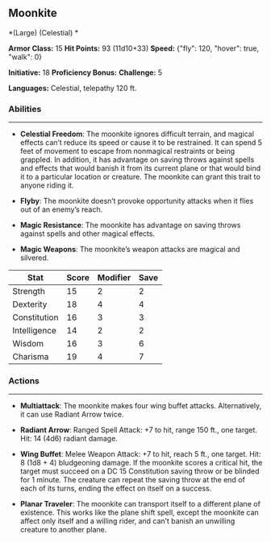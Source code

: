 ## Moonkite
*(Large) (Celestial) *

**Armor Class:** 15
**Hit Points:** 93 (11d10+33)
**Speed:** {"fly": 120, "hover": true, "walk": 0}

**Initiative:** 18
**Proficiency Bonus:**
**Challenge:** 5

**Languages:** Celestial, telepathy 120 ft.

### Abilities
 --- 
- **Celestial Freedom**: The moonkite ignores difficult terrain, and magical effects can’t reduce its speed or cause it to be restrained. It can spend 5 feet of movement to escape from nonmagical restraints or being grappled. In addition, it has advantage on saving throws against spells and effects that would banish it from its current plane or that would bind it to a particular location or creature. The moonkite can grant this trait to anyone riding it.

- **Flyby**: The moonkite doesn’t provoke opportunity attacks when it flies out of an enemy’s reach.

- **Magic Resistance**: The moonkite has advantage on saving throws against spells and other magical effects.

- **Magic Weapons**: The moonkite’s weapon attacks are magical and silvered.



| Stat | Score | Modifier | Save |
| ---- | ---- | ---- | ---- |
| Strength | 15 | 2 | 2 |
| Dexterity | 18 | 4 | 4 |
| Constitution | 16 | 3 | 3 |
| Intelligence | 14 | 2 | 2 |
| Wisdom | 16 | 3 | 6 |
| Charisma | 19 | 4 | 7 |

### Actions
 --- 
- **Multiattack**: The moonkite makes four wing buffet attacks. Alternatively, it can use Radiant Arrow twice.

- **Radiant Arrow**: Ranged Spell Attack: +7 to hit, range 150 ft., one target. Hit: 14 (4d6) radiant damage.

- **Wing Buffet**: Melee Weapon Attack: +7 to hit, reach 5 ft., one target. Hit: 8 (1d8 + 4) bludgeoning damage. If the moonkite scores a critical hit, the target must succeed on a DC 15 Constitution saving throw or be blinded for 1 minute. The creature can repeat the saving throw at the end of each of its turns, ending the effect on itself on a success.

- **Planar Traveler**: The moonkite can transport itself to a different plane of existence. This works like the plane shift spell, except the moonkite can affect only itself and a willing rider, and can’t banish an unwilling creature to another plane.

